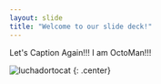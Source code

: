 ```yaml
---
layout: slide
title: "Welcome to our slide deck!"
---
```


Let's Caption Again!!! I am OctoMan!!!

![luchadortocat](https://octodex.github.com/images/luchadortocat.png)
{: .center}
